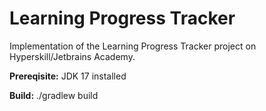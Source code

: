 # Learning Progress Tracker
Implementation of the Learning Progress Tracker project on Hyperskill/Jetbrains Academy.

**Prereqisite:** JDK 17 installed

**Build:** ./gradlew build
